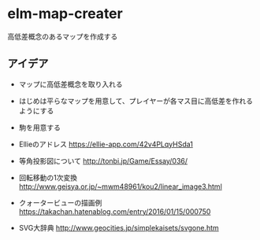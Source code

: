 # elm-map-creater
高低差概念のあるマップを作成する

アイデア
-----------------
* マップに高低差概念を取り入れる
* はじめは平らなマップを用意して、プレイヤーが各マス目に高低差を作れるようにする
* 駒を用意する

* Ellieのアドレス 
https://ellie-app.com/42v4PLqyHSda1

* 等角投影図について 
http://tonbi.jp/Game/Essay/036/

* 回転移動の1次変換
http://www.geisya.or.jp/~mwm48961/kou2/linear_image3.html

* クォータービューの描画例
https://takachan.hatenablog.com/entry/2016/01/15/000750

* SVG大辞典
http://www.geocities.jp/simplekaisets/svgone.htm

